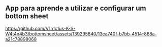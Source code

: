 ## App para aprende a utilizar e configurar um bottom sheet


https://github.com/V1n1c1us-K-S-W4t4n4b3/bottomsheet/assets/139295840/13ea740f-b7bb-4514-868a-a21c78898068
